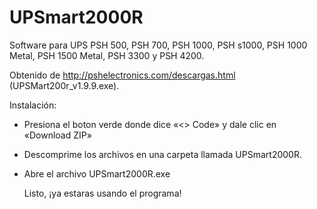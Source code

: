 # UPSmart2000R
Software para UPS PSH 500, PSH 700, PSH 1000, PSH s1000, PSH 1000 Metal, PSH 1500 Metal, PSH 3300 y PSH 4200.

Obtenido de http://pshelectronics.com/descargas.html (UPSMart200r_v1.9.9.exe).

Instalación:

- Presiona el boton verde donde dice «<> Code» y dale clic en «Download ZIP»
- Descomprime los archivos en una carpeta llamada UPSmart2000R.
- Abre el archivo UPSmart2000R.exe

  Listo, ¡ya estaras usando el programa!
